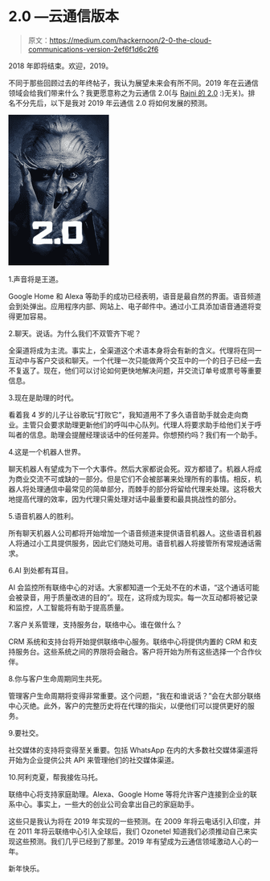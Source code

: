 # 2.0 —云通信版本

> 原文：<https://medium.com/hackernoon/2-0-the-cloud-communications-version-2ef6f1d6c2f6>

2018 年即将结束。欢迎，2019。

不同于那些回顾过去的年终帖子，我认为展望未来会有所不同。2019 年在云通信领域会给我们带来什么？我更愿意称之为云通信 2.0(与 [Rajni 的 2.0](https://www.imdb.com/title/tt5080556/) :)无关)。排名不分先后，以下是我对 2019 年云通信 2.0 将如何发展的预测。

![](img/207ea0352e7c0eea2d1a3c5cb8b54308.png)

1.声音将是王道。

Google Home 和 Alexa 等助手的成功已经表明，语音是最自然的界面。语音频道会到处弹出。应用程序内部、网站上、电子邮件中。通过小工具添加语音通道将变得更加容易。

2.聊天。说话。为什么我们不双管齐下呢？

全渠道将成为主流。事实上，全渠道这个术语本身将会有新的含义。代理将在同一互动中与客户交谈和聊天。一个代理一次只能做两个交互中的一个的日子已经一去不复返了。现在，他们可以讨论如何更快地解决问题，并交流订单号或票号等重要信息。

3.现在是助理的时代。

看着我 4 岁的儿子让谷歌玩“打败它”，我知道用不了多久语音助手就会走向商业。主管只会要求助理更新他们的呼叫中心队列。代理人将要求助手给他们关于呼叫者的信息。助理会提醒经理谈话中的任何差异。你想预约吗？我们有一个助手。

4.这是一个机器人世界。

聊天机器人有望成为下一个大事件。然后大家都说会死。双方都错了。机器人将成为商业交流不可或缺的一部分。但是它们不会被部署来处理所有的事情。相反，机器人将处理通信中最常见的简单部分，而棘手的部分将留给代理来处理。这将极大地提高代理的效率，因为代理只需处理对话中最重要和最具挑战性的部分。

5.语音机器人的胜利。

所有聊天机器人公司都将开始增加一个语音频道来提供语音机器人。这些语音机器人将通过小工具提供服务，因此它们随处可用。语音机器人将接管所有常规通话需求。

6.AI 到处都有耳目。

AI 会监控所有联络中心的对话。大家都知道一个无处不在的术语，“这个通话可能会被录音，用于质量改进的目的”。现在，这将成为现实。每一次互动都将被记录和监控，人工智能将有助于提高质量。

7.客户关系管理，支持服务台，联络中心。谁在做什么？

CRM 系统和支持台将开始提供联络中心服务。联络中心将提供内置的 CRM 和支持服务台。这些系统之间的界限将会融合。客户将开始为所有这些选择一个合作伙伴。

8.你与客户生命周期同生共死。

管理客户生命周期将变得非常重要。这个问题，“我在和谁说话？”会在大部分联络中心灭绝。此外，客户的完整历史将在代理的指尖，以便他们可以提供更好的服务。

9.要社交。

社交媒体的支持将变得至关重要。包括 WhatsApp 在内的大多数社交媒体渠道将开始为企业提供公共 API 来管理他们的社交媒体渠道。

10.阿利克夏，帮我接佐马托。

联络中心将支持家庭助理。Alexa、Google Home 等将允许客户连接到企业的联系中心。事实上，一些大的创业公司会拿出自己的家庭助手。

这些只是我认为将在 2019 年实现的一些预测。在 2009 年将云电话引入印度，并在 2011 年将云联络中心引入全球后，我们 Ozonetel 知道我们必须推动自己来实现这些预测。我们几乎已经到了那里。2019 年有望成为云通信领域激动人心的一年。

新年快乐。